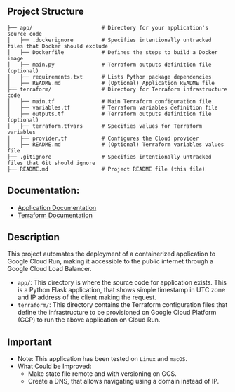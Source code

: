 ## Project Structure
```
├── app/                      # Directory for your application's source code
│   ├── .dockerignore         # Specifies intentionally untracked files that Docker should exclude
│   ├── Dockerfile            # Defines the steps to build a Docker image
│   ├── main.py               # Terraform outputs definition file (optional)
│   ├── requirements.txt      # Lists Python package dependencies
│   ├── README.md             # (Optional) Application README file
├── terraform/                # Directory for Terraform infrastructure code
│   ├── main.tf               # Main Terraform configuration file
│   ├── variables.tf          # Terraform variables definition file
│   ├── outputs.tf            # Terraform outputs definition file (optional)
│   ├── terraform.tfvars      # Specifies values for Terraform variables
│   ├── provider.tf           # Configures the Cloud provider
│   ├── README.md             # (Optional) Terraform variables values file                 
├── .gitignore                # Specifies intentionally untracked files that Git should ignore
├── README.md                 # Project README file (this file)
```

## Documentation:

* [Application Documentation](./app/README.md)
* [Terraform Documentation](./terraform/README.md)

## Description

This project automates the deployment of a containerized application to Google Cloud Run, making it accessible to the public internet through a Google Cloud Load Balancer.

* `app/`: This directory is where the source code for application exists. This is a Python Flask application, that shows simple timestamp in UTC zone and IP address of the client making the request.
* `terraform/`: This directory contains the Terraform configuration files that define the infrastructure to be provisioned on Google Cloud Platform (GCP) to run the above application on Cloud Run.

## Important

* Note: This application has been tested on `Linux` and `macOS`. 
* What Could be Improved:
  - Make state file remote and with versioning on GCS.
  - Create a DNS, that allows navigating using a domain instead of IP.